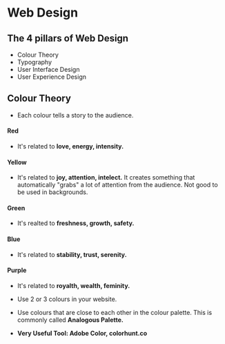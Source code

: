 # Web Design

## The 4 pillars of Web Design
* Colour Theory
* Typography
* User Interface Design
* User Experience Design

## Colour Theory
* Each colour tells a story to the audience. 
#### Red
* It's related to __love, energy, intensity.__
#### Yellow
* It's related to __joy, attention, intelect.__ It creates something that automatically "grabs" a lot of attention from the audience. Not good to be used in backgrounds.
#### Green
* It's realted to __freshness, growth, safety.__
#### Blue
* It's related to __stability, trust, serenity.__
#### Purple
* It's related to __royalth, wealth, feminity.__

* Use 2 or 3 colours in your website.
* Use colours that are close to each other in the colour palette. This is commonly called __Analogous Palette.__
* __Very Useful Tool: Adobe Color, colorhunt.co__
